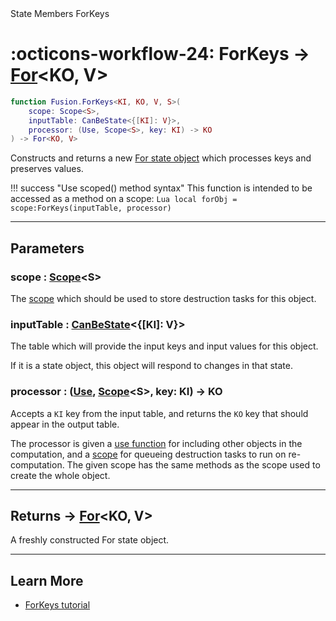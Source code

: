 <nav class="fusiondoc-api-breadcrumbs">
	<span>State</span>
	<span>Members</span>
	<span>ForKeys</span>
</nav>

<h1 class="fusiondoc-api-header" markdown>
	<span class="fusiondoc-api-icon" markdown>:octicons-workflow-24:</span>
	<span class="fusiondoc-api-name">ForKeys</span>
	<span class="fusiondoc-api-type">
		-> <a href="../../../state/types/for">For</a>&lt;KO, V&gt;
	</span>
</h1>

```Lua
function Fusion.ForKeys<KI, KO, V, S>(
	scope: Scope<S>,
	inputTable: CanBeState<{[KI]: V}>,
	processor: (Use, Scope<S>, key: KI) -> KO
) -> For<KO, V>
```

Constructs and returns a new [For state object](../../types/for) which processes
keys and preserves values.

!!! success "Use scoped() method syntax"
	This function is intended to be accessed as a method on a scope:
	```Lua
	local forObj = scope:ForKeys(inputTable, processor)
	```

-----

## Parameters

<h3 markdown>
	scope
	<span class="fusiondoc-api-type">
		: <a href="../../../memory/types/scope">Scope</a>&lt;S&gt;
	</span>
</h3>

The [scope](../../../memory/types/scope) which should be used to store
destruction tasks for this object.

<h3 markdown>
	inputTable
	<span class="fusiondoc-api-type">
		: <a href="../../../state/types/canbestate">CanBeState</a>&lt;{[KI]: V}&gt;
	</span>
</h3>

The table which will provide the input keys and input values for this object.

If it is a state object, this object will respond to changes in that state.

<h3 markdown>
	processor
	<span class="fusiondoc-api-type">
		: (<a href="../../../memory/types/use">Use</a>, 
		<a href="../../../memory/types/scope">Scope</a>&lt;S&gt;,
		key: KI) -> KO
	</span>
</h3>

Accepts a `KI` key from the input table, and returns the `KO` key that should
appear in the output table.

The processor is given a [use function](../../../memory/types/use) for including
other objects in the computation, and a [scope](../../../memory/types/scope) for
queueing destruction tasks to run on re-computation. The given scope has the
same methods as the scope used to create the whole object.

-----

<h2 markdown>
	Returns
	<span class="fusiondoc-api-type">
		-> <a href="../../../state/types/for">For</a>&lt;KO, V&gt;
	</span>
</h2>

A freshly constructed For state object.

-----

## Learn More

- [ForKeys tutorial](../../../../tutorials/tables/forkeys)